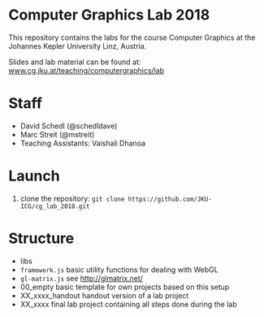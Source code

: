 # Computer Graphics Lab 2018

This repository contains the labs for the course Computer Graphics at the Johannes Kepler University Linz, Austria.

Slides and lab material can be found at:
 www.cg.jku.at/teaching/computergraphics/lab



# Staff
 * David Schedl (@schedldave)
 * Marc Streit (@mstreit)
 * Teaching Assistants: Vaishali Dhanoa

# Launch

1. clone the repository: `git clone https://github.com/JKU-ICG/cg_lab_2018.git`

# Structure

 * libs
  * `framework.js` basic utility functions for dealing with WebGL
  * `gl-matrix.js` see http://glmatrix.net/
 * 00_empty
   basic template for own projects based on this setup
 * XX_xxxx_handout
   handout version of a lab project
 * XX_xxxx
   final lab project containing all steps done during the lab
